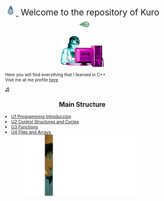 
<div align ="center">

<h1 style="font-weight:normal">
  <a href="https://sourcerer.io">
    <img src=https://github.com/UP210630/UP210630_CPP/blob/main/Imagenes/Fireee.webp
    alt="Gif1" width=35>
  </a>
  &nbsp;Welcome to the repository of Kuro &nbsp;
  <img src=https://github.com/UP210630/UP210630_CPP/blob/main/Imagenes/Tad2ZrQ.gif 
    alt="gif2" width=35>

</div>

  <div align ="CENTER">
  <img  height="100" src="Imagenes/retro.png"/>
  </div>

Here you will find everything that I learned in C++ <br>
Visit me at me profile [here](https://github.com/UP210630)

[♫](https://www.youtube.com/watch?v=k_TbOH8iE4U)

<div align ="center">
<h2>Main Structure</h2>
</div>

<o>
    <li><a href="https://github.com/UP210630/UP210630_CPP/tree/main/Programation/U1 Programming Introduccion">  U1 Programming Introduccion</a></li>
    <li><a href="https://github.com/UP210630/UP210630_CPP/tree/main/Programation/U2 Control Structures and Cycles">  U2 Control Structures and Cycles</a></li>
    <li><a href="https://github.com/UP210630/UP210630_CPP/tree/main/Programation/U3 Functions">  U3 Functions</a></li>
    <li><a href="https://github.com/UP210630/UP210630_CPP/tree/main/Programation/U4 Files and Arrays">  U4 Files and Arrays</a></li>

 <div align ="CENTER">
<img alt="c++" height="200" src="https://github.com/UP210630/UP210630_CPP/blob/main/Imagenes/PositiveWhisperedAmethystgemclam-max-1mb.gif"/>
</div>    

